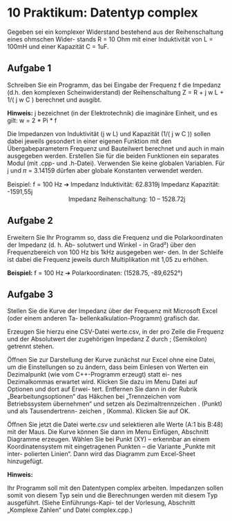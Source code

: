 # 10 Praktikum: Datentyp complex<double>

Gegeben sei ein komplexer Widerstand bestehend aus der Reihenschaltung eines ohmschen Wider-
stands R = 10 Ohm mit einer Induktivität von L = 100mH und einer Kapazität C = 1uF.

## Aufgabe 1

Schreiben Sie ein Programm, das bei Eingabe der Frequenz f die Impedanz (d.h. den komplexen
Scheinwiderstand) der Reihenschaltung Z = R + j w L + 1/( j w C ) berechnet und ausgibt.

**Hinweis:** j bezeichnet (in der Elektrotechnik) die imaginäre Einheit, und es gilt: w = 2 * Pi * f

Die Impedanzen von Induktivität (j w L) und Kapazität (1/( j w C )) sollen dabei jeweils gesondert in
einer eigenen Funktion mit den Übergabeparametern Frequenz und Bauteilwert berechnet und auch
in main ausgegeben werden. Erstellen Sie für die beiden Funktionen ein separates Modul (mit .cpp-
und .h-Datei). Verwenden Sie keine globalen Variablen. Für j und 𝜋 = 3.14159 dürfen aber globale
Konstanten verwendet werden.

Beispiel: f = 100 Hz ➔ Impedanz Induktivität: 62.8319j Impedanz Kapazität: -1591,55j  
&nbsp;&nbsp;&nbsp;&nbsp;&nbsp;&nbsp;&nbsp;&nbsp;&nbsp;&nbsp;&nbsp;&nbsp;&nbsp;&nbsp;&nbsp;&nbsp;&nbsp;&nbsp;&nbsp;&nbsp;&nbsp;&nbsp;&nbsp;&nbsp;&nbsp;&nbsp;&nbsp;&nbsp;&nbsp;&nbsp;&nbsp;&nbsp;&nbsp;&nbsp;&nbsp;&nbsp;Impedanz Reihenschaltung: 10 – 1528.72j
                        
## Aufgabe 2

Erweitern Sie Ihr Programm so, dass die Frequenz und die Polarkoordinaten der Impedanz (d. h. Ab-
solutwert und Winkel - in Grad²) über den Frequenzbereich von 100 Hz bis 1kHz ausgegeben wer-
den. In der Schleife ist dabei die Frequenz jeweils durch Multiplikation mit 1,05 zu erhöhen.

**Beispiel:** f = 100 Hz ➔ Polarkoordinaten: (1528.75, -89,6252°)

## Aufgabe 3

Stellen Sie die Kurve der Impedanz über der Frequenz mit Microsoft Excel (oder einem anderen Ta-
bellenkalkulation-Programm) grafisch dar.

Erzeugen Sie hierzu eine CSV-Datei werte.csv, in der pro Zeile die Frequenz und der Absolutwert
der zugehörigen Impedanz Z durch ; (Semikolon) getrennt stehen.

Öffnen Sie zur Darstellung der Kurve zunächst nur Excel ohne eine Datei, um die Einstellungen so zu
ändern, dass beim Einlesen von Werten ein Dezimalpunkt (wie vom C++-Programm erzeugt) statt ei-
nes Dezimalkommas erwartet wird. Klicken Sie dazu im Menu Datei auf Optionen und dort auf Erwei-
tert. Entfernen Sie dann in der Rubrik „Bearbeitungsoptionen“ das Häkchen bei „Trennzeichen vom
Betriebssystem übernehmen“ und setzen als Dezimaltrennzeichen . (Punkt) und als Tausendertrenn-
zeichen , (Komma). Klicken Sie auf OK.

Öffnen Sie jetzt die Datei werte.csv und selektieren alle Werte (A:1 bis B:48) mit der Maus. Die Kurve
können Sie dann im Menu Einfügen, Abschnitt Diagramme erzeugen. Wählen Sie bei Punkt (XY) –
erkennbar an einem Koordinatensystem mit eingetragenen Punkten – die Variante „Punkte mit inter-
polierten Linien“. Dann wird das Diagramm zum Excel-Sheet hinzugefügt.

**Hinweis:**

Ihr Programm soll mit den Datentypen complex<double> arbeiten. Impedanzen sollen somit von
diesem Typ sein und die Berechnungen werden mit diesem Typ ausgeführt. (Siehe Einführungs-Kapi-
tel der Vorlesung, Abschnitt „Komplexe Zahlen“ und Datei complex.cpp.)
